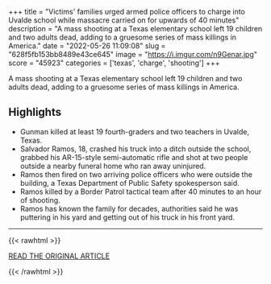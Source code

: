 +++
title = "Victims' families urged armed police officers to charge into Uvalde school while massacre carried on for upwards of 40 minutes"
description = "A mass shooting at a Texas elementary school left 19 children and two adults dead, adding to a gruesome series of mass killings in America."
date = "2022-05-26 11:09:08"
slug = "628f5fb153bb8489e43ce645"
image = "https://i.imgur.com/n9Genar.jpg"
score = "45923"
categories = ['texas', 'charge', 'shooting']
+++

A mass shooting at a Texas elementary school left 19 children and two adults dead, adding to a gruesome series of mass killings in America.

## Highlights

- Gunman killed at least 19 fourth-graders and two teachers in Uvalde, Texas.
- Salvador Ramos, 18, crashed his truck into a ditch outside the school, grabbed his AR-15-style semi-automatic rifle and shot at two people outside a nearby funeral home who ran away uninjured.
- Ramos then fired on two arriving police officers who were outside the building, a Texas Department of Public Safety spokesperson said.
- Ramos killed by a Border Patrol tactical team after 40 minutes to an hour of shooting.
- Ramos has known the family for decades, authorities said he was puttering in his yard and getting out of his truck in his front yard.

---

{{< rawhtml >}}
  <p class="article-category">
    <a target="_blank" href="https://apnews.com/article/uvalde-texas-school-shooting-44a7cfb990feaa6ffe482483df6e4683">READ THE ORIGINAL ARTICLE</a>
  </p>
{{< /rawhtml >}}
